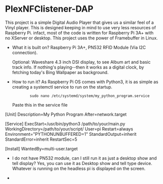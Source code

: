 # PlexNFClistener-DAP

This project is a simple Digital Audio Player that gives us a similar feel of a Vinyl player. This is designed keeping in mind to use very less resources of Raspberry Pi. infact, most of the code is written for Raspberry Pi 3A+ with no XServer or desktop. This project uses the power of Framebuffer in Linux. 

* What it is built on?
  Raspberry Pi 3A+,
  PN532 RFID Module (Via I2C connection).
  
  Optional: Waveshare 4.3 inch DSI display, to see Album art and basic track info. If nothing's playing--then it works as a digital clock, by fetching today's Bing Wallpaper as background.

* How to run it?
  As Raspberry Pi OS comes with Python3, it is as simple as creating a systemctl service to run on the startup.

              sudo nano /etc/systemd/system/my_python_program.service
  Paste this in the service file
  
[Unit]
Description=My Python Program
After=network.target

[Service]
ExecStart=/usr/bin/python3 /path/to/your/main.py
WorkingDirectory=/path/to/your/script/
User=pi
Restart=always
Environment="PYTHONUNBUFFERED=1"
StandardOutput=inherit
StandardError=inherit
RestartSec=5

[Install]
WantedBy=multi-user.target



* I do not have PN532 module, can I still run it as just a desktop show and tell display?
  Yes, you can use it as Desktop show and tell type device. Whatever is running on the headless pi is displayed on the screen.

* 
